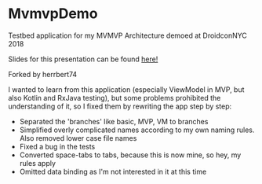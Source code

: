 # MvmvpDemo
Testbed application for my MVMVP Architecture demoed at DroidconNYC 2018

Slides for this presentation can be found [here!](https://speakerdeck.com/sddamico/architecting-your-app-with-mvp-and-viewmodels)

Forked by herrbert74

I wanted to learn from this application (especially ViewModel in MVP, but also Kotlin and RxJava testing), but some problems prohibited the understanding of it, so I fixed them by rewriting the app step by step:
* Separated the 'branches' like basic, MVP, VM to branches
* Simplified overly complicated names according to my own naming rules. Also removed lower case file names
* Fixed a bug in the tests
* Converted space-tabs to tabs, because this is now mine, so hey, my rules apply
* Omitted data binding as I'm not interested in it at this time
